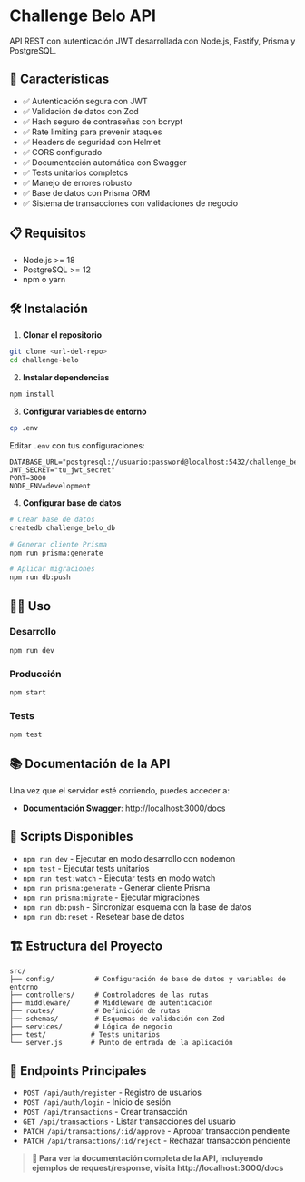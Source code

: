 # Challenge Belo API

API REST con autenticación JWT desarrollada con Node.js, Fastify, Prisma y PostgreSQL.

## 🚀 Características

- ✅ Autenticación segura con JWT
- ✅ Validación de datos con Zod
- ✅ Hash seguro de contraseñas con bcrypt
- ✅ Rate limiting para prevenir ataques
- ✅ Headers de seguridad con Helmet
- ✅ CORS configurado
- ✅ Documentación automática con Swagger
- ✅ Tests unitarios completos
- ✅ Manejo de errores robusto
- ✅ Base de datos con Prisma ORM
- ✅ Sistema de transacciones con validaciones de negocio

## 📋 Requisitos

- Node.js >= 18
- PostgreSQL >= 12
- npm o yarn

## 🛠️ Instalación

1. **Clonar el repositorio**
```bash
git clone <url-del-repo>
cd challenge-belo
```

2. **Instalar dependencias**
```bash
npm install
```

3. **Configurar variables de entorno**
```bash
cp .env
```

Editar `.env` con tus configuraciones:
```env
DATABASE_URL="postgresql://usuario:password@localhost:5432/challenge_belo_db"
JWT_SECRET="tu_jwt_secret"
PORT=3000
NODE_ENV=development
```

4. **Configurar base de datos**
```bash
# Crear base de datos
createdb challenge_belo_db

# Generar cliente Prisma
npm run prisma:generate

# Aplicar migraciones
npm run db:push
```

## 🏃‍♂️ Uso

### Desarrollo
```bash
npm run dev
```

### Producción
```bash
npm start
```

### Tests
```bash
npm test
```

## 📚 Documentación de la API

Una vez que el servidor esté corriendo, puedes acceder a:

- **Documentación Swagger**: http://localhost:3000/docs

## 🔧 Scripts Disponibles

- `npm run dev` - Ejecutar en modo desarrollo con nodemon
- `npm test` - Ejecutar tests unitarios
- `npm run test:watch` - Ejecutar tests en modo watch
- `npm run prisma:generate` - Generar cliente Prisma
- `npm run prisma:migrate` - Ejecutar migraciones
- `npm run db:push` - Sincronizar esquema con la base de datos
- `npm run db:reset` - Resetear base de datos

## 🏗️ Estructura del Proyecto

```
src/
├── config/          # Configuración de base de datos y variables de entorno
├── controllers/     # Controladores de las rutas
├── middleware/      # Middleware de autenticación
├── routes/          # Definición de rutas
├── schemas/         # Esquemas de validación con Zod
├── services/        # Lógica de negocio
├── test/           # Tests unitarios
└── server.js       # Punto de entrada de la aplicación
```

## 🔐 Endpoints Principales

- `POST /api/auth/register` - Registro de usuarios
- `POST /api/auth/login` - Inicio de sesión
- `POST /api/transactions` - Crear transacción
- `GET /api/transactions` - Listar transacciones del usuario
- `PATCH /api/transactions/:id/approve` - Aprobar transacción pendiente
- `PATCH /api/transactions/:id/reject` - Rechazar transacción pendiente

> **📖 Para ver la documentación completa de la API, incluyendo ejemplos de request/response, visita http://localhost:3000/docs**